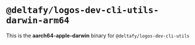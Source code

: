 # `@deltafy/logos-dev-cli-utils-darwin-arm64`

This is the **aarch64-apple-darwin** binary for `@deltafy/logos-dev-cli-utils`
